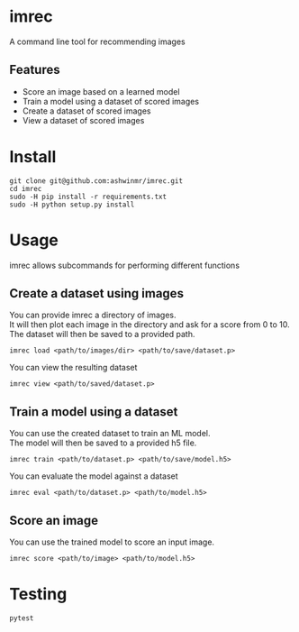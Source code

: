# imrec
A command line tool for recommending images

## Features
-   Score an image based on a learned model
-   Train a model using a dataset of scored images
-   Create a dataset of scored images
-   View a dataset of scored images

# Install

```
git clone git@github.com:ashwinmr/imrec.git
cd imrec
sudo -H pip install -r requirements.txt
sudo -H python setup.py install
```

# Usage

imrec allows subcommands for performing different functions

## Create a dataset using images

You can provide imrec a directory of images.  
It will then plot each image in the directory and ask for a score from 0 to 10.  
The dataset will then be saved to a provided path.  
```
imrec load <path/to/images/dir> <path/to/save/dataset.p>
```

You can view the resulting dataset
```
imrec view <path/to/saved/dataset.p>
```

## Train a model using a dataset

You can use the created dataset to train an ML model.  
The model will then be saved to a provided h5 file.  
```
imrec train <path/to/dataset.p> <path/to/save/model.h5>
```

You can evaluate the model against a dataset
```
imrec eval <path/to/dataset.p> <path/to/model.h5>
```

## Score an image

You can use the trained model to score an input image.  
```
imrec score <path/to/image> <path/to/model.h5>
```

# Testing
```
pytest
```
